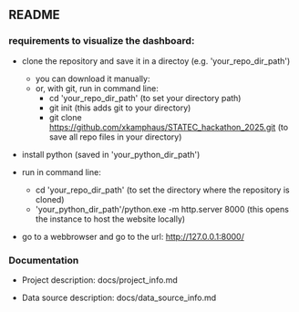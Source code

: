 ## README

### requirements to visualize the dashboard:

- clone the repository and save it in a directoy (e.g. 'your_repo_dir_path')
    - you can download it manually:
    - or, with git, run in command line:
        - cd 'your_repo_dir_path' (to set your directory path)
        - git init (this adds git to your directory)
        - git clone https://github.com/xkamphaus/STATEC_hackathon_2025.git (to save all repo files in your directory)

- install python (saved in 'your_python_dir_path')

- run in command line:
    - cd 'your_repo_dir_path' (to set the directory where the repository is cloned)
    - 'your_python_dir_path'/python.exe -m http.server 8000 (this opens the instance to host the website locally)

- go to a webbrowser and go to the url: http://127.0.0.1:8000/

### Documentation

- Project description: docs/project_info.md

- Data source description: docs/data_source_info.md
